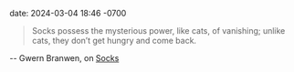 date: 2024-03-04 18:46 -0700

> Socks possess the mysterious power, like cats, of vanishing; unlike cats, they don’t get hungry and come back.

-- Gwern Branwen, on [Socks](https://gwern.net/socks)

